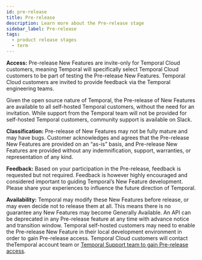 ```yaml
---
id: pre-release
title: Pre-release
description: Learn more about the Pre-release stage
sidebar_label: Pre-release
tags:
  - product release stages
  - term
---
```


**Access:** Pre-release New Features are invite-only for Temporal Cloud customers, meaning Temporal will specifically select Temporal Cloud customers to be part of testing the Pre-release New Features.
Temporal Cloud customers are invited to provide feedback via the Temporal engineering teams.

Given the open source nature of Temporal, the Pre-release of New Features are available to all self-hosted Temporal customers, without the need for an invitation.
While support from the Temporal team will not be provided for self-hosted Temporal customers, community support is available on Slack.

**Classification:** Pre-release of New Features may not be fully mature and may have bugs.
Customer acknowledges and agrees that the Pre-release New Features are provided on an “as-is” basis, and Pre-release
New Features are provided without any indemnification, support, warranties, or representation of any kind.

**Feedback:** Based on your participation in the Pre-release, feedback is requested but not required.
Feedback is however highly encouraged and considered important to guiding Temporal’s New Feature development.
Please share your experiences to influence the future direction of Temporal.

**Availability:** Temporal may modify these New Features before release, or may even decide not to release them at all.
This means there is no guarantee any New Features may become Generally Available.
An API can be deprecated in any Pre-release feature at any time with advance notice and transition window.
Temporal self-hosted customers may need to enable the Pre-release New Feature in their local development environment in order to gain Pre-release access.
Temporal Cloud customers will contact theTemporal account team or [Temporal Support team to gain Pre-release access](/cloud/support-create-ticket).
